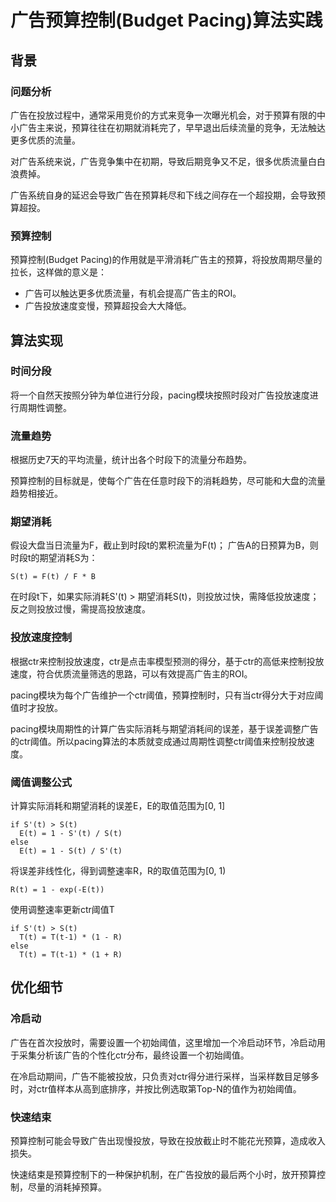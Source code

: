 # 广告预算控制(Budget Pacing)算法实践

## 背景

### 问题分析
广告在投放过程中，通常采用竞价的方式来竞争一次曝光机会，对于预算有限的中小广告主来说，预算往往在初期就消耗完了，早早退出后续流量的竞争，无法触达更多优质的流量。

对广告系统来说，广告竞争集中在初期，导致后期竞争又不足，很多优质流量白白浪费掉。

广告系统自身的延迟会导致广告在预算耗尽和下线之间存在一个超投期，会导致预算超投。

### 预算控制
预算控制(Budget Pacing)的作用就是平滑消耗广告主的预算，将投放周期尽量的拉长，这样做的意义是：
- 广告可以触达更多优质流量，有机会提高广告主的ROI。
- 广告投放速度变慢，预算超投会大大降低。

## 算法实现

### 时间分段
将一个自然天按照分钟为单位进行分段，pacing模块按照时段对广告投放速度进行周期性调整。

### 流量趋势
根据历史7天的平均流量，统计出各个时段下的流量分布趋势。

预算控制的目标就是，使每个广告在任意时段下的消耗趋势，尽可能和大盘的流量趋势相接近。

### 期望消耗
假设大盘当日流量为F，截止到时段t的累积流量为F(t)； 广告A的日预算为B，则时段t的期望消耗S为：

```
S(t) = F(t) / F * B
```

在时段t下，如果实际消耗S'(t) > 期望消耗S(t)，则投放过快，需降低投放速度；反之则投放过慢，需提高投放速度。


### 投放速度控制
根据ctr来控制投放速度，ctr是点击率模型预测的得分，基于ctr的高低来控制投放速度，符合优质流量筛选的思路，可以有效提高广告主的ROI。

pacing模块为每个广告维护一个ctr阈值，预算控制时，只有当ctr得分大于对应阈值时才投放。

pacing模块周期性的计算广告实际消耗与期望消耗间的误差，基于误差调整广告的ctr阈值。所以pacing算法的本质就变成通过周期性调整ctr阈值来控制投放速度。

### 阈值调整公式
计算实际消耗和期望消耗的误差E，E的取值范围为\[0, 1\]
```
if S'(t) > S(t)
  E(t) = 1 - S'(t) / S(t)
else
  E(t) = 1 - S(t) / S'(t)
```
将误差非线性化，得到调整速率R，R的取值范围为\[0, 1\)
```
R(t) = 1 - exp(-E(t))
```
使用调整速率更新ctr阈值T
```
if S'(t) > S(t)
  T(t) = T(t-1) * (1 - R)
else
  T(t) = T(t-1) * (1 + R)
```

## 优化细节
### 冷启动
广告在首次投放时，需要设置一个初始阈值，这里增加一个冷启动环节，冷启动用于采集分析该广告的个性化ctr分布，最终设置一个初始阈值。

在冷启动期间，广告不能被投放，只负责对ctr得分进行采样，当采样数目足够多时，对ctr值样本从高到底排序，并按比例选取第Top-N的值作为初始阈值。

### 快速结束
预算控制可能会导致广告出现慢投放，导致在投放截止时不能花光预算，造成收入损失。

快速结束是预算控制下的一种保护机制，在广告投放的最后两个小时，放开预算控制，尽量的消耗掉预算。





